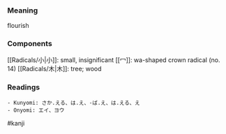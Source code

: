 ### Meaning

flourish

### Components

[[Radicals/小|小]]: small, insignificant [[冖]]: wa-shaped crown radical (no. 14) [[Radicals/木|木]]: tree; wood

### Readings

```
- Kunyomi: さか.える、は.え、-ば.え、は.える、え
- Onyomi: エイ、ヨウ
```

#kanji